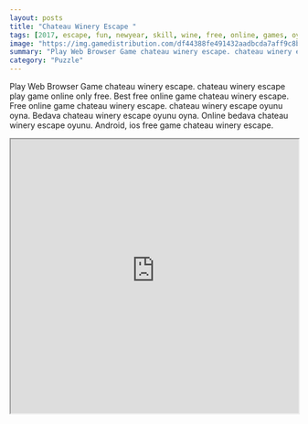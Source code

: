 ```yaml
---
layout: posts
title: "Chateau Winery Escape "
tags: [2017, escape, fun, newyear, skill, wine, free, online, games, oyna, game, free, games, play, play, games]
image: "https://img.gamedistribution.com/df44388fe491432aadbcda7aff9c8b39.jpg"
summary: "Play Web Browser Game chateau winery escape. chateau winery escape play game online only free. Best free online game chateau winery escape. Free online game chateau winery escape. chateau winery escape oyunu oyna. Bedava chateau winery escape oyunu oyna. Online bedava chateau winery escape oyunu. Android, ios free game chateau winery escape."
category: "Puzzle"
---
```


Play Web Browser Game chateau winery escape. chateau winery escape play game online only free. Best free online game chateau winery escape. Free online game chateau winery escape. chateau winery escape oyunu oyna. Bedava chateau winery escape oyunu oyna. Online bedava chateau winery escape oyunu. Android, ios free game chateau winery escape.

<iframe width="100%" height="480px;" src="https://flash.gamedistribution.com?game=df44388fe491432aadbcda7aff9c8b39"></iframe>